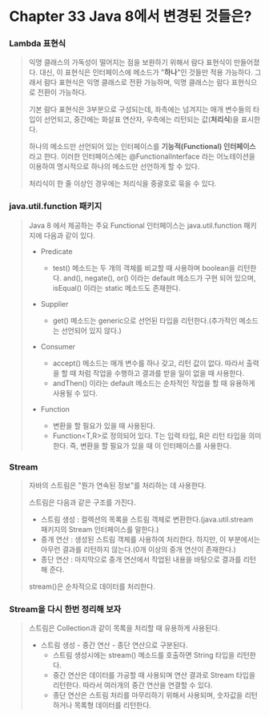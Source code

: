 # Chapter 33 Java 8에서 변경된 것들은?

### Lambda 표현식
> 익명 클래스의 가독성이 떨어지는 점을 보완하기 위해서 람다 표현식이 만들어졌다.
> 대신, 이 표현식은 인터페이스에 메소드가 "**하나**"인 것들만 적용 가능하다.
> 그래서 람다 표현식은 익명 클래스로 전환 가능하며, 익명 클래스는 람다 표현식으로 전환이 가능하다.
> 
> 기본 람다 표현식은 3부분으로 구성되는데, 좌측에는 넘겨지는 매개 변수들의 타입이 선언되고, 중간에는 화살표 연산자, 우측에는 리턴되는 값(**처리식**)을 표시한다.
> 
> 하나의 메소드만 선언되어 있는 인터페이스를 **기능적(Functional) 인터페이스**라고 한다.
> 이러한 인터페이스에는 @FunctionalInterface 라는 어노테이션을 이용하여 명시적으로 하나의 메소드만 선언하게 할 수 있다.
> 
> 처리식이 한 줄 이상인 경우에는 처리식을 중괄호로 묶을 수 있다.

### java.util.function 패키지
> Java 8 에서 제공하는 주요 Functional 인터페이스는 java.util.function 패키지에 다음과 같이 있다.
> - Predicate
>   - test() 메소드는 두 개의 객체를 비교할 때 사용하며 boolean을 리턴한다. and(), negate(), or() 
이라는 default 메소드가 구현 되어 있으며, isEqual() 이라는 static 메소드도 존재한다.
> 
> - Supplier
>   - get() 메소드는 generic으로 선언된 타입을 리턴한다.(추가적인 메소드는 선언되어 있지 않다.)
> - Consumer
>   - accept() 메소드는 매개 변수를 하나 갖고, 리턴 값이 없다. 따라서 출력을 할 때 처럼 작업을 수행하고 결과를 받을 일이 없을 때 사용한다.
>   - andThen() 이라는 default 메소드는 순차적인 작업을 할 때 유용하게 사용될 수 있다.
> - Function
>   - 변환을 할 필요가 있을 때 사용된다.
>   - Function<T,R>로 정의되어 있다. T는 입력 타입, R은 리턴 타입을 의미한다. 즉, 변환을 할 필요가 있을 때 이 인터페이스를 사용한다.

### Stream
> 자바의 스트림은 "뭔가 연속된 정보"를 처리하는 데 사용한다.   
> 
> 스트림은 다음과 같은 구조를 가진다.
> - 스트림 생성 : 컬렉션의 목록을 스트림 객체로 변환한다.(java.util.stream 패키지의 Stream 인터페이스를 말한다.)
> - 중개 연산 : 생성된 스트림 객체를 사용하여 처리한다. 하지만, 이 부분에서는 아무런 결과를 리턴하지 않는다.(0개 이상의 중개 연산이 존재한다.)
> - 종단 연산 : 마지막으로 중개 연산에서 작업된 내용을 바탕으로 결과를 리턴해 준다.
>
> stream()은 순차적으로 데이터를 처리한다.


### Stream을 다시 한번 정리해 보자
> 스트림은 Collection과 같이 목록을 처리할 때 유용하게 사용된다.
> 
> - 스트림 생성 - 중간 연산 - 종단 연산으로 구분된다.
>   - 스트림 생성시에는 stream() 메소드를 호출하면 String 타입을 리턴한다.
>   - 중간 연산은 데이터를 가공할 때 사용되며 연산 결과로 Stream 타입을 리턴한다. 따라서 여러개의 중간 연산을 연결할 수 있다.
>   - 종단 연산은 스트림 처리를 마무리하기 위해서 사용되며, 숫자값을 리턴하거나 목록형 데이터를 리턴한다.